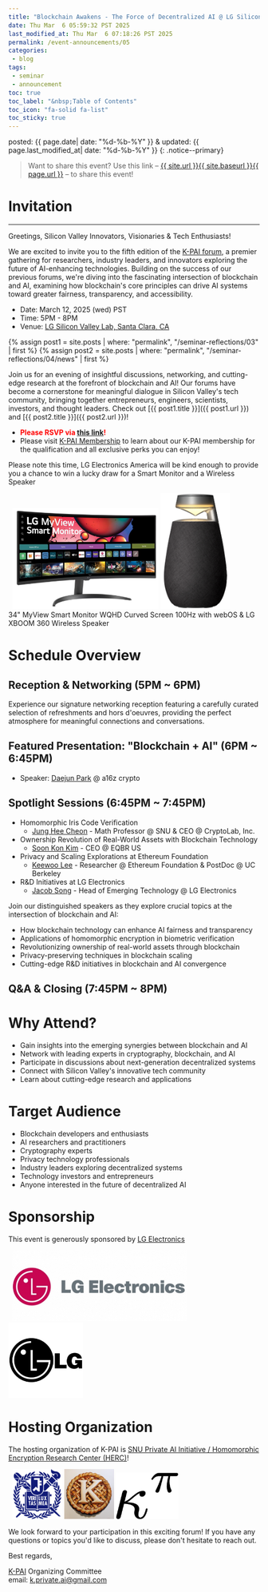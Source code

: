 ```yaml
---
title: "Blockchain Awakens - The Force of Decentralized AI @ LG Silicon Valley Lab!"
date: Thu Mar  6 05:59:32 PST 2025
last_modified_at: Thu Mar  6 07:18:26 PST 2025
permalink: /event-announcements/05
categories:
 - blog
tags:
 - seminar
 - announcement
toc: true
toc_label: "&nbsp;Table of Contents"
toc_icon: "fa-solid fa-list"
toc_sticky: true
---
```


posted: {{ page.date| date: "%d-%b-%Y" }}
&amp;
updated: {{ page.last_modified_at| date: "%d-%b-%Y" }}
{: .notice--primary}

> Want to share this event?
Use this link
&ndash; <a href="{{ page.url }}">{{ site.url }}{{ site.baseurl }}{{ page.url }}</a> &ndash;
to share this event!

# Invitation

---
Greetings, Silicon Valley Innovators, Visionaries & Tech Enthusiasts!

We are excited to invite you to the fifth edition of the [K-PAI forum](/), a premier gathering for researchers, industry leaders, and innovators exploring the future of AI-enhancing technologies. Building on the success of our previous forums, we're diving into the fascinating intersection of blockchain and AI, examining how blockchain's core principles can drive AI systems toward greater fairness, transparency, and accessibility.

- Date: March 12, 2025 (wed) PST
- Time: 5PM - 8PM
- Venue: [LG Silicon Valley Lab, Santa Clara, CA](https://maps.app.goo.gl/WdcXuf8n6FDktnJY8)

{% assign post1 = site.posts | where: "permalink", "/seminar-reflections/03" | first %}
{% assign post2 = site.posts | where: "permalink", "/seminar-reflections/04/news" | first %}

Join us for an evening of insightful discussions, networking, and cutting-edge research at the forefront of blockchain and AI! Our forums have become a cornerstone for meaningful dialogue in Silicon Valley's tech community, bringing together entrepreneurs, engineers, scientists, investors, and thought leaders.
Check out [{{ post1.title }}]({{ post1.url }}) and [{{ post2.title }}]({{ post2.url }})!

- <font color="red"><strong>Please RSVP via <a href="https://lu.ma/s5pus5dw">this link</a>!</strong></font>
- Please visit [K-PAI Membership](/membership)
to learn about our K-PAI membership
for the qualification and all exclusive perks you can enjoy!

Please note this time, LG Electronics America will be kind enough to provide you a chance to win a lucky draw
for a Smart Monitor and a Wireless Speaker


<div class="img-container-justified">
&nbsp;
<img width="293" height="202" src="/resource/seminars/05/Monitor_34SR60QC-B_gallery_02_5000x5000.png">
<img width="140" height="232" src="/resource/seminars/05/speaker-01.png">
&nbsp;
</div>
<figcaption>
34" MyView Smart Monitor WQHD Curved Screen 100Hz with webOS &amp; LG XBOOM 360 Wireless Speaker
</figcaption>

<!--div class="img-container">
<img src="/resource/seminars/05/Monitor_34SR60QC-B_gallery_02_5000x5000.png">
</div>

<div class="img-container">
<img width="140" height="232" src="/resource/seminars/05/speaker-01.png">
</div-->

<!--***Please note: This event will be conducted in Korean.***-->

# Schedule Overview

## Reception & Networking (5PM ~ 6PM)

Experience our signature networking reception featuring a carefully curated selection of refreshments and hors d'oeuvres, providing the perfect atmosphere for meaningful connections and conversations.

## Featured Presentation: "Blockchain + AI" (6PM ~ 6:45PM)
- Speaker: [Daejun Park](https://www.linkedin.com/in/daejunpark/) @ a16z crypto

## Spotlight Sessions (6:45PM ~ 7:45PM)

- Homomorphic Iris Code Verification
    - [Jung Hee Cheon](https://en.wikipedia.org/wiki/Jung_Hee_Cheon) - Math Professor @ SNU &amp; CEO @ CryptoLab, Inc.
- Ownership Revolution of Real-World Assets with Blockchain Technology
    - [Soon Kon Kim](https://www.linkedin.com/in/soon-kim-b316a427/) - CEO @ EQBR US
- Privacy and Scaling Explorations at Ethereum Foundation
    - [Keewoo Lee](https://www.linkedin.com/in/keewoolee/) - Researcher @ Ethereum Foundation &amp; PostDoc @ UC Berkeley
- R&D Initiatives at LG Electronics
    - [Jacob Song](https://www.linkedin.com/in/jacob-song-1bb2301/) - Head of Emerging Technology @ LG Electronics

Join our distinguished speakers as they explore crucial topics at the intersection of blockchain and AI:

- How blockchain technology can enhance AI fairness and transparency
- Applications of homomorphic encryption in biometric verification
- Revolutionizing ownership of real-world assets through blockchain
- Privacy-preserving techniques in blockchain scaling
- Cutting-edge R&D initiatives in blockchain and AI convergence

## Q&A &amp; Closing (7:45PM ~ 8PM)

# Why Attend?

- Gain insights into the emerging synergies between blockchain and AI
- Network with leading experts in cryptography, blockchain, and AI
- Participate in discussions about next-generation decentralized systems
- Connect with Silicon Valley's innovative tech community
- Learn about cutting-edge research and applications

# Target Audience

- Blockchain developers and enthusiasts
- AI researchers and practitioners
- Cryptography experts
- Privacy technology professionals
- Industry leaders exploring decentralized systems
- Technology investors and entrepreneurs
- Anyone interested in the future of decentralized AI

# Sponsorship

This event is generously sponsored by [LG Electronics](https://www.lg.com/us/)

<div class="img-container-justified">
&nbsp;
<img width="350" src="/resource/company-logos/LG_Electronics_logo.png">
<img width="150" src="/resource/company-logos/lg-company.svg">
&nbsp;
</div>

# Hosting Organization

The hosting organization of K-PAI is <a href="https://imdarc.snu.ac.kr/?page_id=2129&lang=en">SNU Private AI Initiative / Homomorphic Encryption Research Center (HERC)</a>!

<div class="img-container-justified">
&nbsp;
<img width="100" src="/assets/images/SNU-logo.png">
<img width="100" src="/assets/images/k-on-pie.png">
<img width="125" src="/assets/images/kappa-to-pi.png">
&nbsp;
</div>

We look forward to your participation in this exciting forum! If you have any questions or topics you'd like to discuss, please don't hesitate to reach out.

Best regards,

[K-PAI](/) Organizing Committee
<br>
email: <a href="mailto:k.private.ai@gmail.com">k.private.ai@gmail.com</a>

